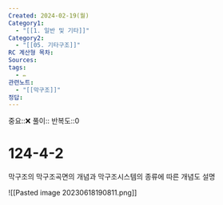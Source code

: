 ```yaml
---
Created: 2024-02-19(월)
Category1:
  - "[[1. 일반 및 기타]]"
Category2:
  - "[[05. 기타구조]]"
RC 계산형 목차: 
Sources: 
tags:
  - ✏️
관련노트:
  - "[[막구조]]"
정답:
---
```

중요::❌
풀이::
반복도::0
#  124-4-2


막구조의 막구조곡면의 개념과 막구조시스템의 종류에 따른 개념도 설명

![[Pasted image 20230618190811.png]]